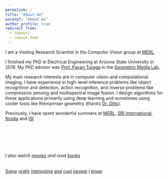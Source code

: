 ```yaml
---
permalink: /
title: "About me"
excerpt: "About me"
author_profile: true
redirect_from: 
  - /about/
  - /about.html
---
```


I am a Visiting Research Scientist in the Computer Vision group at [MERL](http://www.merl.com). 

I finished my PhD in Electrical Engineering at Arizona State University in 2019. My PhD advisor was [Prof. Pavan Turaga](https://pavanturaga.com/) in the [Geometric Media Lab](https://pavanturaga.com/geometric-media-lab/).

My main research interests are in computer vision and computational imaging. I have experience in high-level inference problems like object recognition and detection, action recognition, and inverse problems like compressive sensing and multispectral image fusion. I design algorithms for these applications primarily using deep learning and sometimes using cooler tools like Riemannian geometry (thanks [Dr. Dilts](https://infinityplusonemath.wordpress.com/2017/02/18/asteroids-on-a-donut/)).

Previously, I have spent wonderful summers at [MERL](http://www.merl.com/), [SRI International](https://www.sri.com/), [Nvidia](https://www.nvidia.com/) and [ISI](https://www.isical.ac.in/) 

<br>
<br>
<br>
<br>

###### I also watch [movies](https://letterboxd.com/suhaslohit/) and read [books](https://www.goodreads.com/review/list/24730631)
###### [Some](https://kuldeepkulkarni.github.io/) [really](https://rushila.com/) [interesting](https://web.asu.edu/imaging-lyceum/home) [and](https://kowshikthopalli.github.io/) [cool](http://www.public.asu.edu/~asom2/) [people](https://gaurijagatap.github.io/) [I](http://ankan.umiacs.io/) [know](https://www.linkedin.com/in/sanjay-kariyappa-74583924/)
